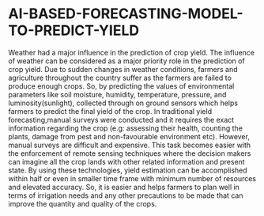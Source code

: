 # AI-BASED-FORECASTING-MODEL-TO-PREDICT-YIELD
Weather had a major influence in the prediction of crop yield. The influence of weather can be considered as a major priority role in the prediction of crop yield. Due to sudden changes in weather conditions, farmers and agriculture throughout the country suffer as the farmers are failed to produce enough crops. So, by predicting the values of environmental parameters like soil moisture, humidity, temperature, pressure, and luminosity(sunlight), collected through on ground sensors which helps farmers to predict the final yield of the crop. In traditional yield forecasting,manual surveys were conducted and it requires the exact information regarding the crop (e.g: assessing their health, counting the plants, damage from pest and non-favourable environment etc). However, manual surveys are difficult and expensive. This task becomes easier with the enforcement of remote sensing techniques where the decision makers can imagine all the crop lands with other related information and present state. By using these technologies, yield estimation can be accomplished within half or even in smaller time frame with minimum number of resources and elevated accuracy. So, it is easier and helps farmers to plan well in terms of irrigation needs and any other precautions to be made that can improve the quantity and quality of the crops.
